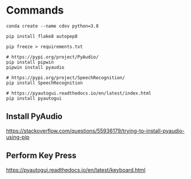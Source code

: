 # Commands

```shell
conda create --name cdov python=3.8

pip install flake8 autopep8

pip freeze > requirements.txt

# https://pypi.org/project/PyAudio/
pip install pipwin
pipwin install pyaudio

# https://pypi.org/project/SpeechRecognition/
pip install SpeechRecognition

# https://pyautogui.readthedocs.io/en/latest/index.html
pip install pyautogui
```

## Install PyAudio

https://stackoverflow.com/questions/55936179/trying-to-install-pyaudio-using-pip

## Perform Key Press

https://pyautogui.readthedocs.io/en/latest/keyboard.html

